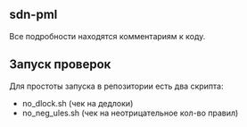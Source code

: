 ## sdn-pml

Все подробности находятся  комментариям к коду.

## Запуск проверок

Для простоты запуска в репозитории есть два скрипта:
- no_dlock.sh     (чек на дедлоки)
- no_neg_ules.sh  (чек на неотрицательное кол-во правил)
